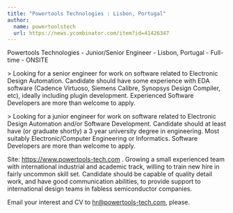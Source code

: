 ```yaml
---
title: "Powertools Technologies : Lisbon, Portugal"
author:
  name: powertoolstech
  url: https://news.ycombinator.com/item?id=41426347
---
```

Powertools Technologies - Junior&#x2F;Senior Engineer - Lisbon, Portugal - Full-time - ONSITE

&gt; Looking for a senior engineer for work on software related to Electronic Design Automation. Candidate should have some experience with EDA software (Cadence Virtuoso, Siemens Calibre, Synopsys Design Compiler, etc), ideally including plugin development. Experienced Software Developers are more than welcome to apply.

&gt; Looking for a junior engineer for work on software related to Electronic Design Automation and&#x2F;or Software Development. Candidate should at least have (or graduate shortly) a 3 year university degree in engineering. Most suitably Electronic&#x2F;Computer Engineering or Informatics. Software Developers are more than welcome to apply.

Site: <a href="https:&#x2F;&#x2F;www.powertools-tech.com" rel="nofollow">https:&#x2F;&#x2F;www.powertools-tech.com</a> . Growing a small experienced team with international industrial and academic track, willing to train new hire in fairly uncommon skill set. Candidate should be capable of quality detail work, and have good communication abilities, to provide support to international design teams in fabless semiconductor companies.

Email your interest and CV to hr@powertools-tech.com, please.
